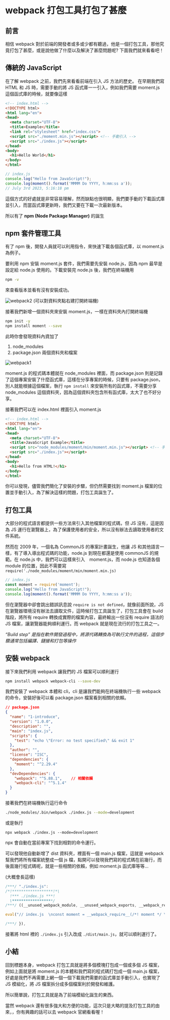 # webpack 打包工具打包了甚麼

## 前言
相信 webpack 對於前端的開發者或多或少都有聽過，他是一個打包工具，那他究竟打包了甚麼，或是說他做了什麼以及解決了甚麼問題呢? 下面我們就來看看吧！

## 傳統的 JavaScript
在了解 webpack 之前，我們先來看看前端在引入 JS 方法的歷史。
在早期我們寫 HTML 和 JS 時，需要手動的將 JS 函式庫一一引入，例如我們需要 moment.js 這個函式庫的時候，就要像這樣

```html
<!-- index.html -->
<!DOCTYPE html>  
<html lang="en">  
<head>  
  <meta charset="UTF-8">  
  <title>Example</title>  
  <link rel="stylesheet" href="index.css">  
  <script src="./moment.min.js"></script> <!-- 手動引入 --> 
  <script src="./index.js"></script>  
</head>  
<body>  
  <h1>Hello World</h1>  
</body>  
</html>
```

```js
// index.js
console.log("Hello from JavaScript!");  
console.log(moment().format('MMMM Do YYYY, h:mm:ss a'));
// July 3rd 2023, 5:16:18 pm
```

這個方式的好處就是非常容易理解，然而缺點也很明顯，我們要手動的下載函式庫並引入，而當函式庫更新時，我們又要在下載一次最新版本。

所以有了 **npm (Node Package Manager)** 的誕生

## npm 套件管理工具
有了 npm 後，開發人員就可以利用指令，來快速下載各個函式庫，以 moment.js 為例子。

要利用 npm 安裝 moment.js 套件，我們需要先安裝 node.js，因為 npm 最早是設定給 node.js 使用的。下載安裝完 node.js 後，我們在終端機用

```bash
npm -v
```
來查看版本並看有沒有安裝成功。

![webpack2](./assets//images/webpack2.png)
(可以對資料夾點右建打開終端機)

接著我們新增一個資料夾來安裝 moment.js，一樣在資料夾內打開終端機

```bash
npm init -y
npm install moment --save
```

此時你會發現資料內資加了
1. node_modules
2. package.json
兩個資料夾和檔案

![webpack1](./assets//images/webpack1.png)

moment.js 的程式碼本體就在 node_modules 裡面，而 package.json 則是記錄了這個專案安裝了什麼函式庫，這樣在分享專案的時候，只要有 package.json，別人就能根據這個檔案，執行 `npm install` 來安裝所有的函式庫，不需要分享 node_modules 這個資料夾，因為這個資料夾包含所有函式庫，太大了也不好分享。

接著我們可以在 index.html 裡面引入 moment.js

```html
<!-- index.html -->  
<!DOCTYPE html>  
<html lang="en">  
<head>  
  <meta charset="UTF-8">  
  <title>JavaScript Example</title>  
  <script src="node_modules/moment/min/moment.min.js"></script> <!-- 手動引入 --> 
  <script src="./index.js"></script>  
</head>  
<body>  
  <h1>Hello from HTML!</h1>  
</body>  
</html>
```

你可以發現，儘管我們簡化了安裝的步驟，但仍然需要找到 moment.js 檔案的位置並手動引入，為了解決這樣的問題，打包工具誕生了。

## 打包工具
大部分的程式語言都提供一些方法來引入其他檔案的程式碼，但 JS 沒有，這是因為 JS 運行在瀏覽器上，為了保護使用者的安全，所以沒有辦法去讀取使用者的文件系統。

然而在 2009 年，一個名為 CommonJS 的專案計畫誕生，他讓 JS 和其他語言一樣，有了導入導出程式碼的功能，node.js 到現在都還是使用 commonJS 的規範。在 node.js 中，我們可以這樣來引入　moment.js，而 node.js 也知道各個 module 的位置，因此不需要寫 `require('./node_modules/moment/min/moment.min.js)`

```js
// index.js  
const moment = require('moment');
console.log("Hello from JavaScript!");  
console.log(moment().format('MMMM Do YYYY, h:mm:ss a'));
```

但在瀏覽器中卻會跳出錯誤訊息說 `require is not defined`，就像前面所說，JS 在瀏覽器環境沒有辦法去讀取文件，這時候打包工具誕生了，打包工具會在 build 階段，將所有 require 轉換成實際的檔案內容，最終輸出一份沒有 require 語法的 JS 檔案，讓瀏覽器能夠順利運行。而 webpack 就是現在流行的打包工具之一。

*“Build step” 是指在軟件開發過程中，將源代碼轉換為可執行文件的過程，這個步驟通常包括編譯、鏈接和打包等操作*

## 安裝 webpack
接下來我們利用 webpack 讓我們的 JS 檔案可以順利運行

```bash
npm install webpack webpack-cli --save-dev
```
我們安裝了 webpack 本體和 cli，cli 是讓我們能夠在終端機執行一些 webpack 的命令，安裝好後可以看 package.json 檔案看到相關的依賴。

```json
// package.json
{
  "name": "1-introduce",
  "version": "1.0.0",
  "description": "",
  "main": "index.js",
  "scripts": {
    "test": "echo \"Error: no test specified\" && exit 1"
  },
  "author": "",
  "license": "ISC",
  "dependencies": {
    "moment": "^2.29.4"
  },
  "devDependencies": {
    "webpack": "^5.88.1",    // 相關依賴
    "webpack-cli": "^5.1.4"
  }
}
```
接著我們在終端機執行這行命令

```bash
./node_modules/.bin/webpack ./index.js --mode=development
```
或是執行
```
npx webpack ./index.js --mode=development
```
npx 會自動在當前專案下找到相對的命令運行。

可以發現他自動新增了 dist 資料夾，裡面有一個 main.js 檔案，這就是 webpack 幫我們將所有檔案統整成一個 js 檔，點開可以發現我們寫的程式碼在前幾行，而後面幾行程式碼呢，就是一些相關的依賴，例如 moment.js 函式庫等等...

(大概會長這樣)
```js
/***/ "./index.js":
/*!******************!*\
  !*** ./index.js ***!
  \******************/
/***/ ((__unused_webpack_module, __unused_webpack_exports, __webpack_require__) => {

eval("// index.js  \nconst moment = __webpack_require__(/*! moment */ \"./node_modules/moment/moment.js\");\nconsole.log(\"Hello from JavaScript!\");  \nconsole.log(moment().startOf('day').fromNow());\n\n//# sourceURL=webpack://1-introduce/./index.js?");

/***/ }),
```

接著將 html 裡的 `./index.js` 引入改成 `./dist/main.js`，就可以順利運行了。


## 小結
回到標題本身，webpack 打包工具就是將多個模塊打包成一個或多個 JS 檔案，例如上面就是將 moment.js 的本體和我們寫的程式碼打包成一個 main.js 檔案，好處是我們不再需要上網一個一個下載我們需要的函式庫並手動引入，也實現了 JS 模組化，將 JS 檔案拆分成多個檔案利於開發和維護。

所以簡單說，打包工具就是為了前端模組化誕生的東西。

當然 webpack 還有很多強大和方便的功能，這次只是大略的提及打包工具的由來，，你有興趣的話可以去 webpack 官網看看喔！

